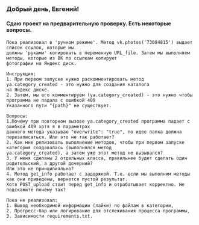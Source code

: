 ### Добрый день, Евгений!
#### Сдаю проект на предварительную проверку. Есть некоторые вопросы.

    Пока реализовал в 'ручном режиме'. Метод vk.photos('73084815') выдает список ссылок, которые мы 
    должны 'руками' копировать в переменную URL_file. Затем мы выполняем методы, которые из ВК по ссылкам копируют
    фотографии на Яндекс диск.
    
    Инструкция:
    1. При первом запуске нужно раскомментировать метод ya.category_created - это нужно для создания каталога
    на Яндекс диске.
    2. Затем, мы его комментируем (ya.category_created) - это нужно чтобы программа не падала с ошибкой 409
    Указанного пути "{path}" не существует.
    
    Вопросы:
    1.Почему при повторном вызове ya.category_created программа падает с ошибкой 409 хотя я в параметрах 
    данного метода указываю "overwrite": "true", по идее папка должна перезаписаться. Или это не так работает?
    2. Как мне релизовать выполнение методов, чтобы при первом запуске категория создавалась (выполнялся метод
    ya.category_created), а затем уже этот метод не вызывался?
    3. У меня сделаны 2 отдельных класса, правильнее будет сделать один родительский, а другой дочерний? 
    Или это не принципиально? 
    4. Метод get_info работает с задержкой. Т.е. если мы выполним методы как они приведены, вернется пустой результат.
    Хотя POST_upload стоит перед get_info и отрабатывает корректно. Не подскажите почему так?
    
    Пока не реализовал:
    1. Вывод необходимой информации (лайки) по файлам в категории,
    2. Прогресс-бар или логирование для отслеживания процесса программы,
    3. Зависимости requiremеnts.txt.